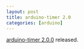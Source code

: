 ```yaml
---
layout: post
title: arduino-timer 2.0
categories: [arduino]
---
```


[arduino-timer 2.0.0](https://github.com/contrem/arduino-timer) released.
